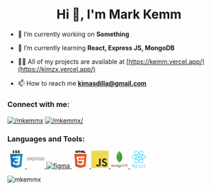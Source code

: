 <h1 align="center">Hi 👋, I'm Mark Kemm</h1>

<!-- <img width="400" alt="banner" align="right" src="https://miro.medium.com/max/1360/1*IRGHmiGsa16stedQvIaZfw.gif" /> -->

- 🔭 I’m currently working on **Something**

- 🌱 I’m currently learning **React, Express JS, MongoDB**

- 👨‍💻 All of my projects are available at [https://kemm.vercel.app/](https://kimzx.vercel.app/)

- 📫 How to reach me **kimasdilla@gmail.com**

<h3 align="left">Connect with me:</h3>
<p align="left">
<a href="https://linkedin.com/in//mkemmx" target="blank"><img align="center" src="https://raw.githubusercontent.com/rahuldkjain/github-profile-readme-generator/master/src/images/icons/Social/linked-in-alt.svg" alt="/mkemmx" height="30" width="40" /></a>
<a href="https://fb.com//mkemmx/" target="blank"><img align="center" src="https://raw.githubusercontent.com/rahuldkjain/github-profile-readme-generator/master/src/images/icons/Social/facebook.svg" alt="/mkemmx/" height="30" width="40" /></a>
</p>

<h3 align="left">Languages and Tools:</h3>
<p align="left"> <a href="https://www.w3schools.com/css/" target="_blank" rel="noreferrer"> <img src="https://raw.githubusercontent.com/devicons/devicon/master/icons/css3/css3-original-wordmark.svg" alt="css3" width="40" height="40"/> </a> <a href="https://expressjs.com" target="_blank" rel="noreferrer"> <img src="https://raw.githubusercontent.com/devicons/devicon/master/icons/express/express-original-wordmark.svg" alt="express" width="40" height="40"/> </a> <a href="https://www.figma.com/" target="_blank" rel="noreferrer"> <img src="https://www.vectorlogo.zone/logos/figma/figma-icon.svg" alt="figma" width="40" height="40"/> </a> <a href="https://www.w3.org/html/" target="_blank" rel="noreferrer"> <img src="https://raw.githubusercontent.com/devicons/devicon/master/icons/html5/html5-original-wordmark.svg" alt="html5" width="40" height="40"/> </a> <a href="https://developer.mozilla.org/en-US/docs/Web/JavaScript" target="_blank" rel="noreferrer"> <img src="https://raw.githubusercontent.com/devicons/devicon/master/icons/javascript/javascript-original.svg" alt="javascript" width="40" height="40"/> </a> <a href="https://www.mongodb.com/" target="_blank" rel="noreferrer"> <img src="https://raw.githubusercontent.com/devicons/devicon/master/icons/mongodb/mongodb-original-wordmark.svg" alt="mongodb" width="40" height="40"/> </a> <a href="https://reactjs.org/" target="_blank" rel="noreferrer"> <img src="https://raw.githubusercontent.com/devicons/devicon/master/icons/react/react-original-wordmark.svg" alt="react" width="40" height="40"/> </a> </p>

<p><img align="left" src="https://github-readme-stats.vercel.app/api/top-langs?username=mkemmx&show_icons=true&locale=en&layout=compact" alt="mkemmx" /></p>
